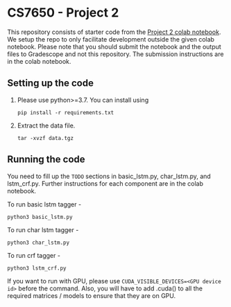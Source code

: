 # CS7650 - Project 2

This repository consists of starter code from the [Project 2 colab notebook](https://colab.research.google.com/drive/195wqm4BSTagmBmckfNVMv17n9e_qMCn_). 
We setup the repo to only facilitate development outside the given colab notebook. 
Please note that you should submit the notebook and the output files to Gradescope and not this repository. 
The submission instructions are in the colab notebook.

## Setting up the code

1. Please use python>=3.7. You can install using

    ```pip install -r requirements.txt```
    
2. Extract the data file.

    ```tar -xvzf data.tgz```
  
## Running the code

You need to fill up the ```TODO``` sections in basic_lstm.py, char_lstm.py, and lstm_crf.py.
Further instructions for each component are in the colab notebook.

To run basic lstm tagger -

```python3 basic_lstm.py```

To run char lstm tagger -

```python3 char_lstm.py```

To run crf tagger -

```python3 lstm_crf.py```

If you want to run with GPU, please use ```CUDA_VISIBLE_DEVICES=<GPU device id>``` before the command. Also, you will have to add .cuda() to all the required matrices / models to ensure that they are on GPU.



